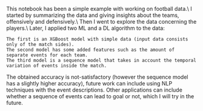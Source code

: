 This notebook has been a simple example with working on football data.\ I started by summarizing the data and giving insights about the teams, offensively and defensively.\ Then I went to explore the data concerning the players.\ Later, I applied two ML and a DL algorithm to the data:

    The first is an XGBoost model with simple data (input data consists only of the match sides).
    The second model has some added features such as the amount of separate events for each team.
    The third model is a sequence model that takes in account the temporal variation of events inside the match.

The obtained accuracy is not-satisfactory (however the sequence model has a slightly higher accuracy), future work can include using NLP techniques with the event descriptions. Other applications can include whether a sequence of events can lead to goal or not, which I will try in the future.
